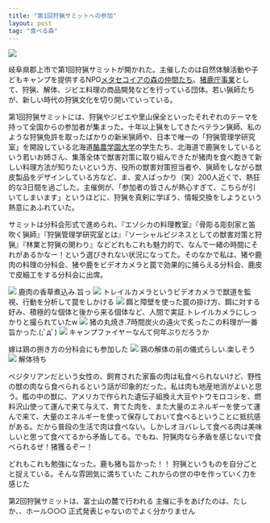 ```yaml
---
title: "第1回狩猟サミットへの参加"
layout: post
tag: "食べる森"
---
```



<img src="https://kobapan.com/f/10901972534_6701a09595.jpg">


岐阜県郡上市で第1回狩猟サミットが開かれた。主催したのは自然体験活動や子どもキャンプを提供するNPO<a href="http://metamori.org" target="_blank">メタセコイアの森の仲間たち</a>。<a href="http://inoshika.jp/" target="_blank">猪鹿庁事業</a>として、狩猟、解体、ジビエ料理の商品開発などを行っている団体。若い猟師たちが、新しい時代の狩猟文化を切り開いていっている。


第1回狩猟サミットには、狩猟やジビエや里山保全といったそれぞれのテーマを持って全国からの参加者が集まった。十年以上猟をしてきたベテラン猟師、私のような狩猟免許を取ったばかりの新米猟師や、日本で唯一の「狩猟管理学研究室」を開設している北海道<a href="http://www.rakuno.ac.jp/news/201005/news13.html" target="_blank">酪農学園大学</a>の学生たち、北海道で鹿猟をしているという若いお姉さん、集落全体で獣害対策に取り組んできたが猪肉を食べ飽きて新しい料理方法が知りたいという方、役所の獣害対策担当者や、猟師をしながら獣皮製品をデザインしている方など、ま、変人ばっかり（笑）200人近くで、熱狂的な3日間を過ごした。主催側が、「参加者の皆さんが熱心すぎて、こちらが引いてしまいます」というほどに、狩猟を真剣に学ぼう、情報交換をしようという熱意にあふれていた。


サミットは分科会形式で進められ、『エゾシカの料理教室』『骨彫る彫刻家と笛吹く猟師』『狩猟管理学研究室とは』『ソーシャルビジネスとしての獣害対策と狩猟』『林業と狩猟の関わり』などどれもこれも魅力的で、なんで一緒の時間にそれがあるかなー！という選びきれない状況になってた。そのなかで私は、猪や鹿肉の料理の分科会、猪や鹿をビデオカメラと罠で効果的に捕らえる分科会、鹿皮で皮細工をする分科会に出席。



<img src="https://kobapan.com/f/10901894556_32b2f94001.jpg">
鹿肉の香草煮込み.旨っ


<img src="https://kobapan.com/f/10901981484_801a7ed3de.jpg">
トレイルカメラというビデオカメラで獣道を監視、行動を分析して罠をしかける


<img src="https://kobapan.com/f/10901978274_196d66e8d7.jpg">
餌と障壁を使った罠の掛け方、餌に対する好み、積極的な個体と後から来る個体など、人間で実証.トレイルカメラにしっかりと撮られていたw


<img src="https://kobapan.com/f/10901877556_a325e69e68.jpg">
猪の丸焼き.7時間炭火の遠火で炙ったこの料理が一番旨かった.(;ﾟдﾟ)


<img src="https://kobapan.com/f/10902142043_b4e4137e9b.jpg">
キャンプファイヤーなんて何年ぶりだろうか


嫁は鶏の捌き方の分科会にも参加した
<img src="https://kobapan.com/f/10901879556_ed8628fc02.jpg">
鶏の解体の前の儀式らしい.楽しそう
<img src="https://kobapan.com/f/10902137583_53d5d08976.jpg">
解体待ち



ベジタリアンだという女性の、飼育された家畜の肉は私食べられないけど、野性の獣の肉なら食べられるという話が印象的だった。私は肉も地産地消がよいと思う。檻の中の獣に、アメリカで作られた遺伝子組換え大豆やトウモロコシを、燃料沢山使って運んで来て与えて、育てた肉を、また大量のエネルギーを使って運んで来て、大量のエネルギーを使って保存しておいて食べるということに抵抗感がある。だから普段の生活で肉は食べない。しかしオヨバレして食べる肉は美味しいと思って食べてるから矛盾してる。でもね、狩猟肉なら矛盾を感じないで食べられるぜ！猪獲るぞー！



どれもこれも勉強になった。鹿も猪も旨かった！！
狩猟というものを自分ごとと捉えている。そんな雰囲気に満ちていた
これからの世の中を作っていく力を感じた



第2回狩猟サミットは、富士山の麓で行われる
主催に手をあげたのは、たしか、、ホール○○○
正式発表じゃないのでよく分かりません

